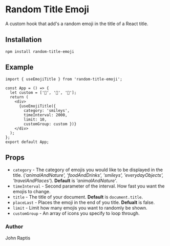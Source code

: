# Random Title Emoji

A custom hook that add's a random emoji in the title of a React title.

## Installation

```
npm install random-title-emoji
```

## Example

```
import { useEmojiTitle } from 'random-title-emoji';

const App = () => {
  let custom = ['🍏', '🍎', '🍐'];
  return (
    <div>
      {useEmojiTitle({
      	category: 'smileys',
      	timeInterval: 2000,
      	limit: 10,
      	customGroup: custom })}
    </div>
  );
};
export default App;
```

## Props

- `category` - The category of emojis you would like to be displayed in the title. (_'animalAndNature', 'foodAndDrinks', 'smileys', 'everydayObjects', 'travelAndPlaces'_). **Default** is _'animalAndNature'_.
- `timeInterval` - Second parameter of the interval. How fast you want the emojis to change.
- `title` - The title of your document. **Default** is `document.title`.
- `placeLast` - Places the emoji in the end of you title. **Defualt** is false.
- `limit` - Limit how many emojis you want to randomly be shown.
- `customGroup` - An array of icons you specify to loop through.

### Author

John Raptis
